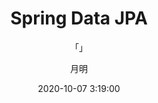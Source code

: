 ---
layout: post
title: "Spring Data JPA"
subtitle: "「」"
author: "月明"
date:  2020-10-07 3:19:00
header-img: "assets/background12.png"
header-mask: 0.3
tags:
  - FramWork
  - Spring Data JPA
---